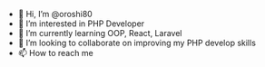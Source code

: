 - 👋 Hi, I’m @oroshi80
- 👀 I’m interested in PHP Developer
- 🌱 I’m currently learning OOP, React, Laravel 
- 💞️ I’m looking to collaborate on improving my PHP develop skills 
- 📫 How to reach me <coming soonb>

<!---
oroshi80/oroshi80 is a ✨ special ✨ repository because its `README.md` (this file) appears on your GitHub profile.
You can click the Preview link to take a look at your changes.
--->
